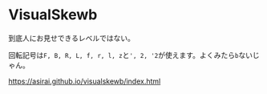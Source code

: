 # VisualSkewb

到底人にお見せできるレベルではない。

回転記号は`F, B, R, L, f, r, l, z`と`', 2, '2`が使えます。よくみたら`b`ないじゃん。

https://asirai.github.io/visualskewb/index.html